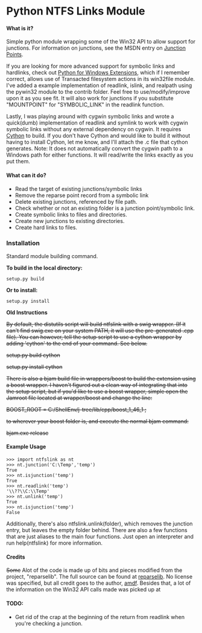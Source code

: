 Python NTFS Links Module
======================

#### What is it?

Simple python module wrapping some of the Win32 API to allow support for junctions. For information on junctions, see the MSDN entry on [Junction Points](http://msdn.microsoft.com/en-us/library/bb968829%28VS.85%29.aspx).

If you are looking for more advanced support for symbolic links and hardlinks, check out [Python for Windows Extensions](http://sourceforge.net/projects/pywin32/), which if I remember correct, allows use of Transacted filesystem actions in its win32file module. I've added a example implementation of readlink, islink, and realpath using the pywin32 module to the contrib folder. Feel free to use/modify/improve upon it as you see fit. It will also work for junctions if you substitute "MOUNTPOINT" for "SYMBOLIC_LINK" in the readlink function.

Lastly, I was playing around with cygwin symbolic links and wrote a quick(dumb) implementation of readlink and symlink to work with cygwin symbolic links without any external dependency on cygwin. It requires [Cython](http://cython.org/) to build. If you don't have Cython and would like to build it without having to install Cython, let me know, and I'll attach the .c file that cython generates. Note: It does not automatically convert the cygwin path to a Windows path for either functions. It will read/write the links exactly as you put them.

#### What can it do?

* Read the target of existing junctions/symbolic links
* Remove the reparse point record from a symbolic link
* Delete existing junctions, referenced by file path.
* Check whether or not an existing folder is a junction point/symbolic link.
* Create symbolic links to files and directories.
* Create new junctions to existing directories.
* Create hard links to files.

### Installation

Standard module building command.

**To build in the local directory:**

	setup.py build

**Or to install:**

	setup.py install

**Old Instructions**

~~By default, the distutils script will build ntfslink with a swig wrapper. (If it can't find swig.exe on your system PATH, it will use the pre-generated .cpp file). You can however, tell the setup script to use a cython wrapper by adding 'cython' to the end of your command. See below.~~

~~setup.py build cython~~

~~setup.py install cython~~

~~There is also a bjam build file in wrappers/boost to build the extension using a boost wrapper. I haven't figured out a clean way of integrating that into the setup script, but if you'd like to use a boost wrapper, simple open the Jamroot file located at wrapper/boost and change the line:~~

~~BOOST_ROOT = C:/ShellEnv/j-tree/lib/cpp/boost_1_46_1 ;~~

~~to wherever your boost folder is, and execute the normal bjam command:~~

~~bjam.exe release~~

#### Example Usage

	>>> import ntfslink as nt
	>>> nt.junction('C:\Temp','temp')
	True
	>>> nt.isjunction('temp')
	True
	>>> nt.readlink('temp')
	'\\??\\C:\\Temp'
	>>> nt.unlink('temp')
	True
	>>> nt.isjunction('temp')
	False

Additionally, there's also ntfslink.unlink(folder), which removes the junction entry, but leaves the empty folder behind. There are also a few functions that are just aliases to the main four functions. Just open an interpreter and run help(ntfslink) for more information.

#### Credits

~~Some~~ Alot of the code is made up of bits and pieces modified from the project, "reparselib". The full source can be found at [reparselib](https://github.com/amdf/reparselib). No license was specified, but all credit goes to the author, [amdf](https://github.com/amdf). Besides that, a lot of the information on the Win32 API calls made was picked up at

#### TODO:

* Get rid of the crap at the beginning of the return from readlink when you're checking a junction.